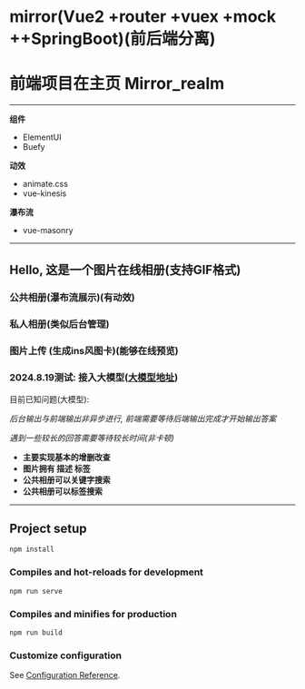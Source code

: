 # mirror(Vue2 +router +vuex +mock ++SpringBoot)(前后端分离)
# 前端项目在主页 Mirror_realm
---
 **组件**
- ElementUI
- Buefy
  
**动效**
- animate.css
- vue-kinesis

**瀑布流**
- vue-masonry
---
## Hello, 这是一个图片在线相册(支持GIF格式)

### 公共相册(瀑布流展示)(有动效) 

### 私人相册(类似后台管理) 

### 图片上传 (生成ins风图卡)(能够在线预览)

### 2024.8.19测试: 接入大模型([大模型地址](https://xinghuo.xfyun.cn/sparkapi))

目前已知问题(大模型):

*后台输出与前端输出非异步进行, 前端需要等待后端输出完成才开始输出答案*

*遇到一些较长的回答需要等待较长时间(非卡顿)*



- **主要实现基本的增删改查**
- **图片拥有 描述 标签**
- **公共相册可以关键字搜索**
- **公共相册可以标签搜索**

---
## Project setup
```
npm install
```

### Compiles and hot-reloads for development
```
npm run serve
```

### Compiles and minifies for production
```
npm run build
```

### Customize configuration
See [Configuration Reference](https://cli.vuejs.org/config/).

